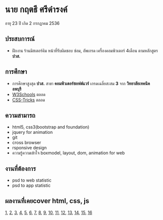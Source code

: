 # นาย กฤตธี ศรีดำรงค์
อายุ 23 ปี เกิด 2 กรกฎาคม 2536
## ประสบการณ์
- ฝึกงาน ร้านมิสเตอร์คิม หน้าที่รับผิดชอบ ซ่อม, อัพเกรด เครื่องคอมพิวเตอร์ 4เดือน ตามหลักสูตร **ปวส.**
## การศึกษา
- การศึกษาสูงสุด **ปวส.** สาขา **คอมพิวเตอร์ซอฟต์แวร์** เกรดเฉลี่ยสะสม **3** จาก **วิทยาลัยเทคนิคลพบุรี**
- [W3Schools](https://www.w3schools.com/) ตลอด
- [CSS-Tricks](https://css-tricks.com/) ตลอด
##  ความสามารถ 
- html5, css3(bootstrap and foundation)
- jquery for animation
- git
- cross browser
- rsponsive design 
- ความรู้ความเข้าใจ boxmodel, layout, dom, animation for web
## งานที่ต้องการ 
- psd to web statistic
- psd to app statistic
## ผลงานที่เคยcover html, css, js
[1](https://cdn.rawgit.com/kriteeT/portfolio/ae1c6f1c/work/About-me/index.html), 
 [2](https://cdn.rawgit.com/kriteeT/portfolio/ae1c6f1c/work/Gourmet/index.html),
 [3](https://cdn.rawgit.com/kriteeT/portfolio/ae1c6f1c/work/social/index.html),
 [4](https://cdn.rawgit.com/kriteeT/portfolio/a5e1b722/work/mailbox/index.html),
 [5](https://rawgit.com/kriteeT/portfolio/master/work/webhotel/index.html),
 [6](https://cdn.rawgit.com/kriteeT/portfolio/ae1c6f1c/work/PHOTOLIO/index.html),
 [7](https://cdn.rawgit.com/kriteeT/portfolio/ae1c6f1c/work/admin/index.html),
 [8](https://cdn.rawgit.com/kriteeT/portfolio/ae1c6f1c/work/blog/index.html),
 [9](https://cdn.rawgit.com/kriteeT/portfolio/ae1c6f1c/work/doe/index.html),
 [10](https://cdn.rawgit.com/kriteeT/portfolio/ae1c6f1c/work/hotel/index.html),
 [11](https://cdn.rawgit.com/kriteeT/portfolio/ae1c6f1c/work/practice/index.html),
 [12](https://cdn.rawgit.com/kriteeT/portfolio/ae1c6f1c/work/lmpreaz/index.html),
 [13](https://cdn.rawgit.com/kriteeT/portfolio/ae1c6f1c/work/shop/index.html),
 [14](https://cdn.rawgit.com/kriteeT/portfolio/ae1c6f1c/work/PHOTOLIO/index.html),
 [15](https://rawgit.com/kriteeT/portfolio/kritee-hotel/work/webhotel/index.html),
 [16](https://rawgit.com/kriteeT/portfolio/master/work/mobile/index.html)
